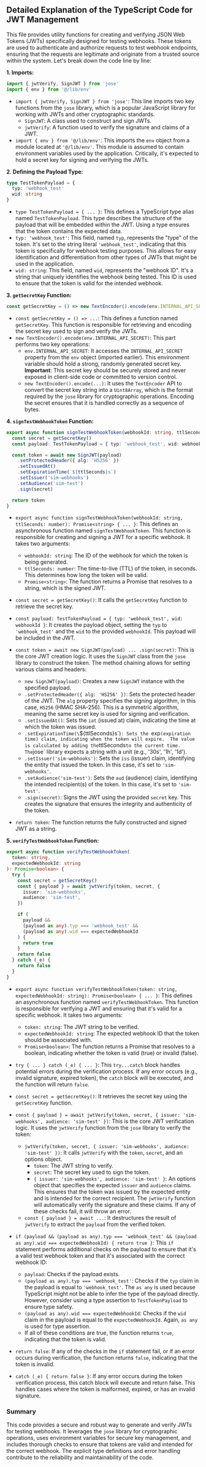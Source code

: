 ## Detailed Explanation of the TypeScript Code for JWT Management

This file provides utility functions for creating and verifying JSON Web Tokens (JWTs) specifically designed for testing webhooks. These tokens are used to authenticate and authorize requests to test webhook endpoints, ensuring that the requests are legitimate and originate from a trusted source within the system. Let's break down the code line by line:

**1. Imports:**

```typescript
import { jwtVerify, SignJWT } from 'jose'
import { env } from '@/lib/env'
```

*   `import { jwtVerify, SignJWT } from 'jose'`: This line imports two key functions from the `jose` library, which is a popular JavaScript library for working with JWTs and other cryptographic standards.
    *   `SignJWT`:  A class used to construct and sign JWTs.
    *   `jwtVerify`:  A function used to verify the signature and claims of a JWT.
*   `import { env } from '@/lib/env'`:  This imports the `env` object from a module located at `'@/lib/env'`.  This module is assumed to contain environment variables used by the application.  Critically, it's expected to hold a secret key for signing and verifying the JWTs.

**2. Defining the Payload Type:**

```typescript
type TestTokenPayload = {
  typ: 'webhook_test'
  wid: string
}
```

*   `type TestTokenPayload = { ... }`:  This defines a TypeScript type alias named `TestTokenPayload`. This type describes the structure of the payload that will be embedded within the JWT.  Using a type ensures that the token contains the expected data.
*   `typ: 'webhook_test'`:  This field, named `typ`, represents the "type" of the token.  It's set to the string literal `'webhook_test'`, indicating that this token is specifically for webhook testing purposes.  This allows for easy identification and differentiation from other types of JWTs that might be used in the application.
*   `wid: string`: This field, named `wid`, represents the "webhook ID". It's a string that uniquely identifies the webhook being tested.  This ID is used to ensure that the token is valid for the intended webhook.

**3.  `getSecretKey` Function:**

```typescript
const getSecretKey = () => new TextEncoder().encode(env.INTERNAL_API_SECRET)
```

*   `const getSecretKey = () => ...`: This defines a function named `getSecretKey`. This function is responsible for retrieving and encoding the secret key used to sign and verify the JWTs.
*   `new TextEncoder().encode(env.INTERNAL_API_SECRET)`:  This part performs two key operations:
    *   `env.INTERNAL_API_SECRET`: It accesses the `INTERNAL_API_SECRET` property from the `env` object (imported earlier). This environment variable should hold a strong, randomly generated secret key.  **Important**: This secret key should be securely stored and never exposed in client-side code or committed to version control.
    *   `new TextEncoder().encode(...)`: It uses the `TextEncoder` API to convert the secret key string into a `Uint8Array`, which is the format required by the `jose` library for cryptographic operations. Encoding the secret ensures that it is handled correctly as a sequence of bytes.

**4. `signTestWebhookToken` Function:**

```typescript
export async function signTestWebhookToken(webhookId: string, ttlSeconds: number): Promise<string> {
  const secret = getSecretKey()
  const payload: TestTokenPayload = { typ: 'webhook_test', wid: webhookId }

  const token = await new SignJWT(payload)
    .setProtectedHeader({ alg: 'HS256' })
    .setIssuedAt()
    .setExpirationTime(`${ttlSeconds}s`)
    .setIssuer('sim-webhooks')
    .setAudience('sim-test')
    .sign(secret)

  return token
}
```

*   `export async function signTestWebhookToken(webhookId: string, ttlSeconds: number): Promise<string> { ... }`: This defines an asynchronous function named `signTestWebhookToken`. This function is responsible for creating and signing a JWT for a specific webhook. It takes two arguments:
    *   `webhookId: string`: The ID of the webhook for which the token is being generated.
    *   `ttlSeconds: number`: The time-to-live (TTL) of the token, in seconds. This determines how long the token will be valid.
    *   `Promise<string>`: The function returns a Promise that resolves to a string, which is the signed JWT.

*   `const secret = getSecretKey()`: It calls the `getSecretKey` function to retrieve the secret key.

*   `const payload: TestTokenPayload = { typ: 'webhook_test', wid: webhookId }`: It creates the payload object, setting the `typ` to `'webhook_test'` and the `wid` to the provided `webhookId`.  This payload will be included in the JWT.

*   `const token = await new SignJWT(payload) ... .sign(secret)`: This is the core JWT creation logic.  It uses the `SignJWT` class from the `jose` library to construct the token.  The method chaining allows for setting various claims and headers:
    *   `new SignJWT(payload)`: Creates a new `SignJWT` instance with the specified payload.
    *   `.setProtectedHeader({ alg: 'HS256' })`: Sets the protected header of the JWT.  The `alg` property specifies the signing algorithm, in this case, `HS256` (HMAC SHA-256). This is a symmetric algorithm, meaning the same secret key is used for signing and verification.
    *   `.setIssuedAt()`: Sets the `iat` (issued at) claim, indicating the time at which the token was issued.
    *   `.setExpirationTime(\`${ttlSeconds}s\`)`: Sets the `exp` (expiration time) claim, indicating when the token will expire.  The value is calculated by adding the `ttlSeconds` to the current time.  The `jose` library expects a string with a unit (e.g., '30s', '1h', '1d').
    *   `.setIssuer('sim-webhooks')`: Sets the `iss` (issuer) claim, identifying the entity that issued the token.  In this case, it's set to `'sim-webhooks'`.
    *   `.setAudience('sim-test')`: Sets the `aud` (audience) claim, identifying the intended recipient(s) of the token.  In this case, it's set to `'sim-test'`.
    *   `.sign(secret)`: Signs the JWT using the provided `secret` key.  This creates the signature that ensures the integrity and authenticity of the token.

*   `return token`:  The function returns the fully constructed and signed JWT as a string.

**5. `verifyTestWebhookToken` Function:**

```typescript
export async function verifyTestWebhookToken(
  token: string,
  expectedWebhookId: string
): Promise<boolean> {
  try {
    const secret = getSecretKey()
    const { payload } = await jwtVerify(token, secret, {
      issuer: 'sim-webhooks',
      audience: 'sim-test',
    })

    if (
      payload &&
      (payload as any).typ === 'webhook_test' &&
      (payload as any).wid === expectedWebhookId
    ) {
      return true
    }
    return false
  } catch (_e) {
    return false
  }
}
```

*   `export async function verifyTestWebhookToken(token: string, expectedWebhookId: string): Promise<boolean> { ... }`: This defines an asynchronous function named `verifyTestWebhookToken`. This function is responsible for verifying a JWT and ensuring that it's valid for a specific webhook. It takes two arguments:
    *   `token: string`: The JWT string to be verified.
    *   `expectedWebhookId: string`: The expected webhook ID that the token should be associated with.
    *   `Promise<boolean>`: The function returns a Promise that resolves to a boolean, indicating whether the token is valid (true) or invalid (false).

*   `try { ... } catch (_e) { ... }`: This `try...catch` block handles potential errors during the verification process. If any error occurs (e.g., invalid signature, expired token), the `catch` block will be executed, and the function will return `false`.

*   `const secret = getSecretKey()`: It retrieves the secret key using the `getSecretKey` function.

*   `const { payload } = await jwtVerify(token, secret, { issuer: 'sim-webhooks', audience: 'sim-test' })`:  This is the core JWT verification logic. It uses the `jwtVerify` function from the `jose` library to verify the token:
    *   `jwtVerify(token, secret, { issuer: 'sim-webhooks', audience: 'sim-test' })`: It calls `jwtVerify` with the `token`, `secret`, and an options object.
        *   `token`: The JWT string to verify.
        *   `secret`: The secret key used to sign the token.
        *   `{ issuer: 'sim-webhooks', audience: 'sim-test' }`: An options object that specifies the expected `issuer` and `audience` claims.  This ensures that the token was issued by the expected entity and is intended for the correct recipient.  The `jwtVerify` function will automatically verify the signature and these claims.  If any of these checks fail, it will throw an error.
    *   `const { payload } = await ...`: It destructures the result of `jwtVerify` to extract the `payload` from the verified token.

*   `if (payload && (payload as any).typ === 'webhook_test' && (payload as any).wid === expectedWebhookId) { return true }`: This `if` statement performs additional checks on the payload to ensure that it's a valid test webhook token and that it's associated with the correct webhook ID:
    *   `payload`: Checks if the payload exists.
    *   `(payload as any).typ === 'webhook_test'`: Checks if the `typ` claim in the payload is equal to `'webhook_test'`. The `as any` is used because TypeScript might not be able to infer the type of the payload directly. However, consider using a type assertion to `TestTokenPayload` to ensure type safety.
    *   `(payload as any).wid === expectedWebhookId`: Checks if the `wid` claim in the payload is equal to the `expectedWebhookId`.  Again, `as any` is used for type assertion.
    *   If all of these conditions are true, the function returns `true`, indicating that the token is valid.

*   `return false`: If any of the checks in the `if` statement fail, or if an error occurs during verification, the function returns `false`, indicating that the token is invalid.

*   `catch (_e) { return false }`: If any error occurs during the token verification process, this catch block will execute and return false. This handles cases where the token is malformed, expired, or has an invalid signature.

### Summary

This code provides a secure and robust way to generate and verify JWTs for testing webhooks. It leverages the `jose` library for cryptographic operations, uses environment variables for secure key management, and includes thorough checks to ensure that tokens are valid and intended for the correct webhook.  The explicit type definitions and error handling contribute to the reliability and maintainability of the code.
